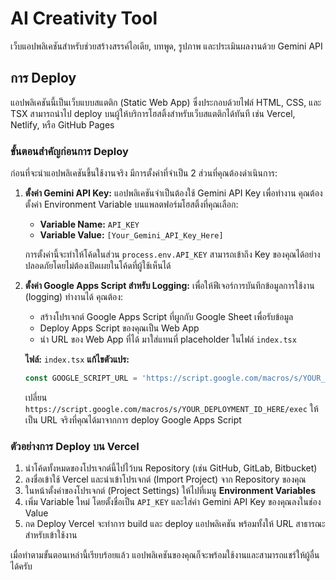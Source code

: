 # AI Creativity Tool

เว็บแอปพลิเคชันสำหรับช่วยสร้างสรรค์ไอเดีย, บทพูด, รูปภาพ และประเมินผลงานด้วย Gemini API

## การ Deploy

แอปพลิเคชันนี้เป็นเว็บแบบสแตติก (Static Web App) ซึ่งประกอบด้วยไฟล์ HTML, CSS, และ TSX สามารถนำไป deploy บนผู้ให้บริการโฮสติ้งสำหรับเว็บสแตติกได้ทันที เช่น Vercel, Netlify, หรือ GitHub Pages

### ขั้นตอนสำคัญก่อนการ Deploy

ก่อนที่จะนำแอปพลิเคชันขึ้นใช้งานจริง มีการตั้งค่าที่จำเป็น 2 ส่วนที่คุณต้องดำเนินการ:

1.  **ตั้งค่า Gemini API Key:**
    แอปพลิเคชันจำเป็นต้องใช้ Gemini API Key เพื่อทำงาน คุณต้องตั้งค่า Environment Variable บนแพลตฟอร์มโฮสติ้งที่คุณเลือก:
    -   **Variable Name:** `API_KEY`
    -   **Variable Value:** `[Your_Gemini_API_Key_Here]`

    การตั้งค่านี้จะทำให้โค้ดในส่วน `process.env.API_KEY` สามารถเข้าถึง Key ของคุณได้อย่างปลอดภัยโดยไม่ต้องเปิดเผยในโค้ดที่ผู้ใช้เห็นได้

2.  **ตั้งค่า Google Apps Script สำหรับ Logging:**
    เพื่อให้ฟีเจอร์การบันทึกข้อมูลการใช้งาน (logging) ทำงานได้ คุณต้อง:
    -   สร้างโปรเจกต์ Google Apps Script ที่ผูกกับ Google Sheet เพื่อรับข้อมูล
    -   Deploy Apps Script ของคุณเป็น Web App
    -   นำ URL ของ Web App ที่ได้ มาใส่แทนที่ placeholder ในไฟล์ `index.tsx`

    **ไฟล์:** `index.tsx`
    **แก้ไขตัวแปร:**
    ```javascript
    const GOOGLE_SCRIPT_URL = 'https://script.google.com/macros/s/YOUR_DEPLOYMENT_ID_HERE/exec';
    ```
    เปลี่ยน `https://script.google.com/macros/s/YOUR_DEPLOYMENT_ID_HERE/exec` ให้เป็น URL จริงที่คุณได้มาจากการ deploy Google Apps Script

### ตัวอย่างการ Deploy บน Vercel

1.  นำโค้ดทั้งหมดของโปรเจกต์นี้ไปไว้บน Repository (เช่น GitHub, GitLab, Bitbucket)
2.  ลงชื่อเข้าใช้ Vercel และนำเข้าโปรเจกต์ (Import Project) จาก Repository ของคุณ
3.  ในหน้าตั้งค่าของโปรเจกต์ (Project Settings) ให้ไปที่เมนู **Environment Variables**
4.  เพิ่ม Variable ใหม่ โดยตั้งชื่อเป็น `API_KEY` และใส่ค่า Gemini API Key ของคุณลงในช่อง Value
5.  กด Deploy Vercel จะทำการ build และ deploy แอปพลิเคชัน พร้อมทั้งให้ URL สาธารณะสำหรับเข้าใช้งาน

เมื่อทำตามขั้นตอนเหล่านี้เรียบร้อยแล้ว แอปพลิเคชันของคุณก็จะพร้อมใช้งานและสามารถแชร์ให้ผู้อื่นได้ครับ
